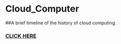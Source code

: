 # Cloud_Computer
##A brief timeline of the history of cloud computing.
### [CLICK HERE]([URL](https://miro.com/app/board/uXjVIdw61CY=/))
